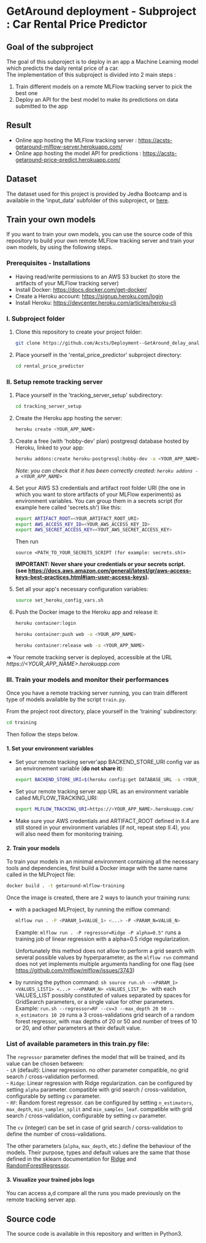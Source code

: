 # GetAround deployment - Subproject : Car Rental Price Predictor

## Goal of the subproject

The goal of this subproject is to deploy in an app a Machine Learning model which predicts the daily rental price of a car.  
The implementation of this subproject is divided into 2 main steps :
1. Train different models on a remote MLFlow tracking server to pick the best one
2. Deploy an API for the best model to make its predictions on data submitted to the app 

## Result

- Online app hosting the MLFlow tracking server : https://acsts-getaround-mlflow-server.herokuapp.com/
- Online app hosting the model API for predictions : https://acsts-getaround-price-predict.herokuapp.com/

## Dataset

The dataset used for this project is provided by Jedha Bootcamp and is available in the 'input_data' subfolder of this subproject, or [here](https://full-stack-assets.s3.eu-west-3.amazonaws.com/Deployment/get_around_pricing_project.csv).

## Train your own models

If you want to train your own models, you can use the source code of this repository to build your own remote MLFlow tracking server and train your own models, by using the following steps. 

### Prerequisites - Installations

- Having read/write permissions to an AWS S3 bucket (to store the artifacts of your MLFlow tracking server)
- Install Docker: https://docs.docker.com/get-docker/
- Create a Heroku account: https://signup.heroku.com/login
- Install Heroku: https://devcenter.heroku.com/articles/heroku-cli

### I. Subproject folder

1. Clone this repository to create your project folder:
    ```sh
    git clone https://github.com/Acsts/Deployment--GetAround_delay_analysis_and_pricing_optimization.git
    ```

2. Place yourself in the 'rental_price_predictor' subproject directory:
    ```sh
    cd rental_price_predictor
    ```

### II. Setup remote tracking server

1. Place yourself in the 'tracking_server_setup' subdirectory:
    ```sh
    cd tracking_server_setup
    ```

2. Create the Heroku app hosting the server: 
    ```sh
    heroku create <YOUR_APP_NAME>
    ```

3. Create a free (with 'hobby-dev' plan) postgresql database hosted by Heroku, linked to your app: 
    ```sh
    heroku addons:create heroku-postgresql:hobby-dev -a <YOUR_APP_NAME>
    ```
    _Note: you can check that it has been correctly created: ```heroku addons -a <YOUR_APP_NAME>```_

4. Set your AWS S3 credentials and artifact root folder URI (the one in which you want to store artifacts of your MLFlow experiments) as environment variables. You can group them in a secrets script (for example here called 'secrets.sh') like this: 
    ```sh
    export ARTIFACT_ROOT=<YOUR_ARTIFACT_ROOT_URI>
    export AWS_ACCESS_KEY_ID=<YOUR_AWS_ACCESS_KEY_ID>
    export AWS_SECRET_ACCESS_KEY=<YOUT_AWS_SECRET_ACCESS_KEY>
    ```
    Then run 
    ```  
    source <PATH_TO_YOUR_SECRETS_SCRIPT (for example: secrets.sh)>
    ```

    **IMPORTANT: Never share your credentials or your secrets script.  
    (see https://docs.aws.amazon.com/general/latest/gr/aws-access-keys-best-practices.html#iam-user-access-keys).** 

5. Set all your app's necessary configuration variables:
    ```sh
    source set_heroku_config_vars.sh
    ```

6. Push the Docker image to the Heroku app and release it:

    ```sh 
    heroku container:login
    ```
    ```sh
    heroku container:push web -a <YOUR_APP_NAME>
    ```
    ```sh
    heroku container:release web -a <YOUR_APP_NAME>
    ```

=> Your remote tracking server is deployed, accessible at the URL _https://<YOUR_APP_NAME>.herokuapp.com_

### III. Train your models and monitor their performances

Once you have a remote tracking server running, you can train different type of models available by the script `train.py`. 

From the project root directory, place yourself in the 'training' subdirectory:
```sh
cd training
```
Then follow the steps below.

#### 1. Set your environment variables

- Set your remote tracking server'app BACKEND_STORE_URI config var as an environement variable (**do not share it**):
    ```sh
    export BACKEND_STORE_URI=$(heroku config:get DATABASE_URL -a <YOUR_APP_NAME>)
    ```
- Set your remote tracking server app URL as an environment variable called MLFLOW_TRACKING_URI:
    ```sh
    export MLFLOW_TRACKING_URI=https://<YOUR_APP_NAME>.herokuapp.com/
    ```

- Make sure your AWS credentials and ARTIFACT_ROOT defined in II.4 are still stored in your environment variables (if not, repeat step II.4), you will also need them for monitoring training.

#### 2. Train your models

To train your models in an minimal environment containing all the necessary tools and dependencies, first build a Docker image with the same name called in the MLProject file:
```sh
docker build . -t getaround-mlflow-training
```

Once the image is created, there are 2 ways to launch your training runs: 
- with a packaged MLProject, by running the mlflow command: 
    ```sh 
    mlflow run . -P <PARAM_1=VALUE_1> <...> -P <PARAM_N=VALUE_N>
    ```
    Example: ```mlflow run . -P regressor=Ridge -P alpha=0.5"``` runs a training job of linear regression with a alpha=0.5 ridge regularization.  

    Unfortunately this method does not allow to perform a grid search with several possible values by hyperparameter, as the `mlflow run` command does not yet implements multiple arguments handling for one flag (see https://github.com/mlflow/mlflow/issues/3743)

- by running the python command:
        ```sh
        source run.sh --<PARAM_1> <VALUES_LIST1> <...> --<PARAM_N> <VALUES_LIST_N>
        ```
        with each VALUES_LIST possibly constituted of values separated by spaces for GridSearch parameters, or a single value for other parameters.  
        Example: ```run.sh --regressor=RF --cv=3 --max_depth 20 50 --n_estimators 10 20``` runs a 3 cross-validations grid search of a random forest regressor, with max depths of 20 or 50 and number of trees of 10 or 20, and other parameters at their default value. 

### **List of available parameters in this train.py file:**  

The `regressor` parameter defines the model that will be trained, and its value can be chosen between:  
    - `LR` (default): Linear regression. no other parameter compatible, no grid search / cross-validation performed.    
    - `Ridge`: Linear regression with Ridge regularization. can be configured by setting `alpha` parameter. compatible with grid search / cross-validation, configurable by setting `cv` parameter.  
    - `RF`: Random forest regressor. can be configured by setting `n_estimators`, `max_depth`, `min_samples_split` and `min_samples_leaf`. compatible with grid search / cross-validation, configurable by setting `cv` parameter.  

The `cv` (integer) can be set in case of grid search / corss-validation to define the number of cross-validations. 

The other parameters (`alpha`, `max_depth`, etc.) define the behaviour of the models. Their purpose, types and default values are the same that those defined in the sklearn documentation for [Ridge](https://scikit-learn.org/stable/modules/generated/sklearn.linear_model.Ridge.html) and [RandomForestRegressor](https://scikit-learn.org/stable/modules/generated/sklearn.ensemble.RandomForestRegressor.html).

#### 3. Visualize your trained jobs logs

You can access a,d compare all the runs you made previously on the remote tracking server app. 

## Source code

The source code is available in this repository and written in Python3.




